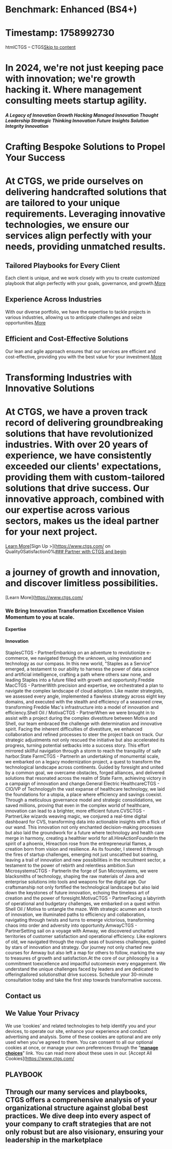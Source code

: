 # Benchmark: Enhanced (BS4+)
# Timestamp: 1758992730

htmlCTGS – CTGS[Skip to content](https://www.ctgs.com/#content)
# In 2024, we're not just keeping pace with innovation; we're growth hacking it. Where management consulting meets startup agility.
##### A Legacy of Innovation Growth Hacking Managed Innovation Thought Leadership Strategic Thinking Innovation Future Insights Solution Integrity Innovation
# Crafting Bespoke Solutions to Propel Your Success
# At CTGS, we pride ourselves on delivering handcrafted solutions that are tailored to your unique requirements. Leveraging innovative technologies, we ensure our services align perfectly with your needs, providing unmatched results.
## Tailored Playbooks for Every Client
Each client is unique, and we work closely with you to create customized playbook that align perfectly with your goals, governance, and growth.[More](https://ctgs.com/2024/05/01/tailored-playbooks-for-every-client/)
## Experience Across Industries
With our diverse portfolio, we have the expertise to tackle projects in various industries, allowing us to anticipate challenges and seize opportunities.[More](https://ctgs.com/2024/05/01/experience-across-industries/)
## Efficient and Cost-Effective Solutions
Our lean and agile approach ensures that our services are efficient and cost-effective, providing you with the best value for your investment.[More](https://ctgs.com/2024/05/01/efficient-and-cost-effective-solutions/)
# Transforming Industries with Innovative Solutions
# At CTGS, we have a proven track record of delivering groundbreaking solutions that have revolutionized industries. With over 20 years of experience, we have consistently exceeded our clients' expectations, providing them with custom-tailored solutions that drive success. Our innovative approach, combined with our expertise across various sectors, makes us the ideal partner for your next project.
[Learn More](https://ctgs.com/services/)[Sign Up >](https://www.ctgs.com/ on Quality0Satisfaction0%[### Partner with CTGS and begin](https://ctgs.com/services/)
# a journey of growth and innovation, and discover limitless possibilities.
[Learn More](https://www.ctgs.com/
### We Bring Innovation Transformation Excellence Vision Momentum to you at scale.
#### Expertise
#### Innovation
StaplesCTGS - PartnerEmbarking on an adventure to revolutionize e-commerce, we navigated through the unknown, using innovation and technology as our compass. In this new world, "Staples as a Service" emerged, a testament to our ability to harness the power of data science and artificial intelligence, crafting a path where others saw none, and leading Staples into a future filled with growth and opportunity.Freddie MacCTGS - PartnerWith precision and expertise, we orchestrated a plan to navigate the complex landscape of cloud adoption. Like master strategists, we assessed every angle, implemented a flawless strategy across eight key domains, and executed with the stealth and efficiency of a seasoned crew, transforming Freddie Mac's infrastructure into a model of innovation and efficiency.Shell Oil / MotivaCTGS - PartnerWhen we were brought in to assist with a project during the complex divestiture between Motiva and Shell, our team embraced the challenge with determination and innovative spirit. Facing the inherent difficulties of divestiture, we enhanced collaboration and refined processes to steer the project back on track. Our strategic adjustments not only rescued the initiative but also accelerated its progress, turning potential setbacks into a success story. This effort mirrored skillful navigation through a storm to reach the tranquility of safe harbor.State FarmCTGS - PartnerIn an undertaking of monumental scale, we embarked on a legacy modernization project, a quest to transform the technological landscape across continents. Guided by foresight and united by a common goal, we overcame obstacles, forged alliances, and delivered solutions that resonated across the realm of State Farm, achieving victory in a campaign of innovation and change.General Electric HealthcareCTGS - CIO/VP of TechnologyIn the vast expanse of healthcare technology, we laid the foundations for a utopia, a place where efficiency and savings coexist. Through a meticulous governance model and strategic consolidations, we saved millions, proving that even in the complex world of healthcare, innovation can lead to a brighter, more efficient future.CVSCTGS - PartnerLike wizards weaving magic, we conjured a real-time digital dashboard for CVS, transforming data into actionable insights with a flick of our wand. This innovation not only enchanted decision-making processes but also laid the groundwork for a future where technology and health care merge in harmony, creating a healthier world for all.HireActionFounderIn the spirit of a phoenix, Hireaction rose from the entrepreneurial flames, a creation born from vision and resilience. As its founder, I steered it through the fires of startup challenges, emerging not just unscathed but soaring, leaving a trail of innovation and new possibilities in the recruitment sector, a testament to the power of rebirth and relentless ambition.Sun MicrosystemsCTGS - PartnerIn the forge of Sun Microsystems, we were blacksmiths of technology, shaping the raw materials of Java and enterprise solutions into tools and weapons for the digital age. Our craftsmanship not only fortified the technological landscape but also laid down the keystones of future innovation, echoing the timeless art of creation and the power of foresight.MotivaCTGS - PartnerFacing a labyrinth of operational and budgetary challenges, we embarked on a quest within Shell Oil / Motiva to untangle the maze. With strategic acumen and a torch of innovation, we illuminated paths to efficiency and collaboration, navigating through twists and turns to emerge victorious, transforming chaos into order and adversity into opportunity.AmwayCTGS - PartnerSetting sail on a voyage with Amway, we discovered uncharted territories of customer satisfaction and operational efficiency. Like explorers of old, we navigated through the rough seas of business challenges, guided by stars of innovation and strategy. Our journey not only charted new courses for Amway but also left a map for others to follow, marking the way to treasures of growth and satisfaction.At the core of our philosophy is a commitment toexcellence and impactful outcomesin every engagement. We understand the unique challenges faced by leaders and are dedicated to offeringtailored solutionsthat drive success.
Schedule your 30-minute consultation today and take the first step towards transformative success.
## Contact us
## We Value Your Privacy
We use ‘cookies’ and related technologies to help identify you and your devices, to operate our site, enhance your experience and conduct advertising and analysis. Some of these cookies are optional and are only used when you’ve agreed to them. You can consent to all our optional cookies at once, or manage your own preferences through the “**[manage choices](https://ctgs.com/privacy/)**” link. You can read more about these uses in our.
[Accept All Cookies](https://www.ctgs.com/
## PLAYBOOK
## Through our many services and playbooks, CTGS offers a comprehensive analysis of your organizational structure against global best practices. We dive deep into every aspect of your company to craft strategies that are not only robust but are also visionary, ensuring your leadership in the marketplace
